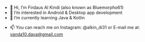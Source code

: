 - 👋 Hi, I’m Firdaus Al Kindi (also known as Bluemorpho61)
- 👀 I’m interested in Android & Desktop app development
- 🌱 I’m currently learning Java & Kotlin
<!--- 💞️ I’m looking to collaborate on ... --->
- 📫 You can reach me on Instagram: @alkin_di31 or E-mail me at: vanda10.dava@gmail.com

<!---
Bluemorpho61/Bluemorpho61 is a ✨ special ✨ repository because its `README.md` (this file) appears on your GitHub profile.
You can click the Preview link to take a look at your changes.
--->
